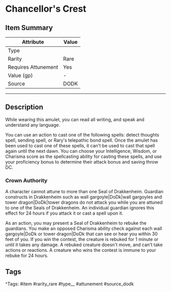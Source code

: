 # Chancellor's Crest

## Item Summary

| Attribute            | Value                        |
|----------------------|------------------------------|
| Type                 |   |
| Rarity               | Rare             |
| Requires Attunement  | Yes                |
| Value (gp)           | -    |
| Source               | DODK |

---

## Description

While wearing this amulet, you can read all writing, and speak and understand any language.

You can use an action to cast one of the following spells: detect thoughts spell, sending spell, or Rary's telepathic bond spell. Once the amulet has been used to cast one of these spells, it can't be used to cast that spell again until the next dawn. You can choose your Intelligence, Wisdom, or Charisma score as the spellcasting ability for casting these spells, and use your proficiency bonus to determine their attack bonus and saving throw DC.

### Crown Authority

A character cannot attune to more than one Seal of Drakkenheim. Guardian constructs in Drakkenheim such as wall gargoyle|DoDk|wall gargoyles and tower dragon|DoDk|tower dragons do not attack you while you are attuned to one of the Seals of Drakkenheim. An individual guardian ignores this effect for 24 hours if you attack it or cast a spell upon it.

As an action, you may present a Seal of Drakkenheim to rebuke the guardians. You make an opposed Charisma ability check against each wall gargoyle|DoDk or tower dragon|DoDk that can see or hear you within 30 feet of you. If you win the contest, the creature is rebuked for 1 minute or until it takes any damage. A rebuked creature doesn't move, and can't take actions or reactions. A creature who wins the contest is immune to your rebuke for 24 hours.

## Tags

^Tags: #item #rarity_rare #type__ #attunement #source_dodk